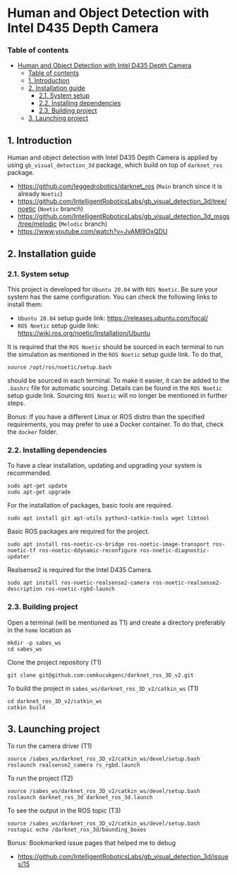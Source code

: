 # Human and Object Detection with Intel D435 Depth Camera

### Table of contents
- [Human and Object Detection with Intel D435 Depth Camera](#human-and-object-detection-with-intel-d435-depth-camera)
    - [Table of contents](#table-of-contents)
  - [1. Introduction ](#1-introduction-)
  - [2. Installation guide ](#2-installation-guide-)
    - [2.1. System setup ](#21-system-setup-)
    - [2.2. Installing dependencies ](#22-installing-dependencies-)
    - [2.3. Building project ](#23-building-project-)
  - [3. Launching project ](#3-launching-project-)

## 1. Introduction <a name="introduction"></a>

Human and object detection with Intel D435 Depth Camera is applied by using `gb_visual_detection_3d` package, which build on top of `darknet_ros` package.
- https://github.com/leggedrobotics/darknet_ros (`Main` branch since it is already `Noetic`)
- https://github.com/IntelligentRoboticsLabs/gb_visual_detection_3d/tree/noetic (`Noetic` branch)
- https://github.com/IntelligentRoboticsLabs/gb_visual_detection_3d_msgs/tree/melodic (`Melodic` branch)
- https://www.youtube.com/watch?v=JvAMI9OxQDU 


## 2. Installation guide <a name="installation_guide"></a>

### 2.1. System setup <a name="system_setup"></a>
This project is developed for `Ubuntu 20.04` with `ROS Noetic`. Be sure your system has the same configuration. You can check the following links to install them:

 - `Ubuntu 20.04` setup guide link: https://releases.ubuntu.com/focal/ 
 - `ROS Noetic` setup guide link: https://wiki.ros.org/noetic/Installation/Ubuntu 

 It is required that the `ROS Noetic` should be sourced in each terminal to run the simulation as mentioned in the `ROS Noetic` setup guide link. To do that,
 ```
source /opt/ros/noetic/setup.bash
 ```
should be sourced in each terminal. To make it easier, it can be added to the `.bashrc` file for automatic sourcing. Details can be found in the `ROS Noetic` setup guide link. Sourcing `ROS Noetic` will no longer be mentioned in further steps.

Bonus: If you have a different Linux or ROS distro than the specified requirements, you may prefer to use a Docker container. To do that, check the `docker` folder.

### 2.2. Installing dependencies <a name="installing_dependencies"></a>

To have a clear installation, updating and upgrading your system is recommended.
```
sudo apt-get update
sudo apt-get upgrade
```

For the installation of packages, basic tools are required. 
```
sudo apt install git apt-utils python3-catkin-tools wget libtool
```

Basic ROS packages are required for the project.
```
sudo apt install ros-noetic-cv-bridge ros-noetic-image-transport ros-noetic-tf ros-noetic-ddynamic-reconfigure ros-noetic-diagnostic-updater
```

Realsense2 is required for the Intel D435 Camera.
```
sudo apt install ros-noetic-realsense2-camera ros-noetic-realsense2-description ros-noetic-rgbd-launch
```

### 2.3. Building project <a name="building_project"></a>

Open a terminal (will be mentioned as T1) and create a directory preferably in the `home` location as
```
mkdir -p sabes_ws
cd sabes_ws
```
Clone the project repository (T1)
```
git clone git@github.com:cemkucukgenc/darknet_ros_3D_v2.git
```
To build the project in `sabes_ws/darknet_ros_3D_v2/catkin_ws` (T1)
```
cd darknet_ros_3D_v2/catkin_ws
catkin build
```

## 3. Launching project <a name="launching_project"></a>

To run the camera driver (T1)
```
source /sabes_ws/darknet_ros_3D_v2/catkin_ws/devel/setup.bash
roslaunch realsense2_camera rs_rgbd.launch
```
To run the project (T2)
```
source /sabes_ws/darknet_ros_3D_v2/catkin_ws/devel/setup.bash
roslaunch darknet_ros_3d darknet_ros_3d.launch
```
To see the output in the ROS topic (T3)
```
source /sabes_ws/darknet_ros_3D_v2/catkin_ws/devel/setup.bash
rostopic echo /darknet_ros_3d/bounding_boxes
```
Bonus: Bookmarked issue pages that helped me to debug
- https://github.com/IntelligentRoboticsLabs/gb_visual_detection_3d/issues/15
